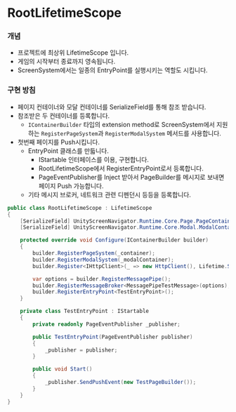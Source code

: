 # RootLifetimeScope

### 개념

* 프로젝트에 최상위 LifetimeScope 입니다.
* 게임의 시작부터 종료까지 영속됩니다.
* ScreenSystem에서는 일종의 EntryPoint를 실행시키는 역할도 시킵니다.

### 구현 방침

* 페이지 컨테이너와 모달 컨테이너를 SerializeField를 통해 참조 받습니다.
* 참조받은 두 컨테이너를 등록합니다.
  * `IContainerBuilder` 타입의 extension method로 ScreenSystem에서 지원하는 `RegisterPageSystem`과 `RegisterModalSystem` 메서드를 사용합니다.
* 첫번째 페이지를 Push시킵니다.
  * EntryPoint 클래스를 만듧니다.
    * IStartable 인터페이스를 이용, 구현합니다.
    * RootLifetimeScope에서 RegisterEntryPoint로서 등록합니다.
    * PageEventPublisher를 Inject 받아서 PageBuilder를 메시지로 보내면 페이지 Push 가능합니다.
  * 기타 메시지 브로커, 네트워크 관련 디펜던시 등등을 등록합니다.

```csharp
public class RootLifetimeScope : LifetimeScope
{
    [SerializeField] UnityScreenNavigator.Runtime.Core.Page.PageContainer _container;
    [SerializeField] UnityScreenNavigator.Runtime.Core.Modal.ModalContainer _modalContainer;

    protected override void Configure(IContainerBuilder builder)
    {
        builder.RegisterPageSystem(_container);
        builder.RegisterModalSystem(_modalContainer);
        builder.Register<IHttpClient>(_ => new HttpClient(), Lifetime.Singleton);

        var options = builder.RegisterMessagePipe();
        builder.RegisterMessageBroker<MessagePipeTestMessage>(options);
        builder.RegisterEntryPoint<TestEntryPoint>();
    }

    private class TestEntryPoint : IStartable
    {
        private readonly PageEventPublisher _publisher;

        public TestEntryPoint(PageEventPublisher publisher)
        {
            _publisher = publisher;
        }

        public void Start()
        {
            _publisher.SendPushEvent(new TestPageBuilder());
        }
    }
}
```
